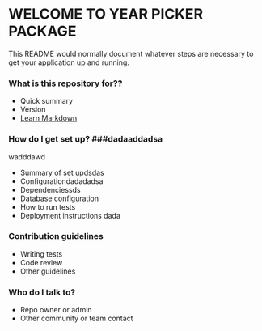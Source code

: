 # WELCOME TO YEAR PICKER PACKAGE #

This README would normally document whatever steps are necessary to get your application up and running.

### What is this repository for?? ###

* Quick summary
* Version
* [Learn Markdown](https://bitbucket.org/tutorials/markdowndemo)

### How do I get set up? ###dadaaddadsa
wadddawd
* Summary of set updsdas
* Configurationdadadadsa
* Dependenciessds
* Database configuration
* How to run tests
* Deployment instructions
dada
### Contribution guidelines ###

* Writing tests
* Code review
* Other guidelines

### Who do I talk to? ###

* Repo owner or admin
* Other community or team contact
